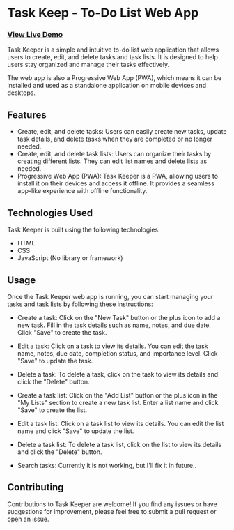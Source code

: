 # Task Keep - To-Do List Web App

### [View Live Demo](https://heysahilsingh.github.io/task-keep-webapp/)

Task Keeper is a simple and intuitive to-do list web application that allows users to create, edit, and delete tasks and task lists. It is designed to help users stay organized and manage their tasks effectively.

The web app is also a Progressive Web App (PWA), which means it can be installed and used as a standalone application on mobile devices and desktops.

## Features
- Create, edit, and delete tasks: Users can easily create new tasks, update task details, and delete tasks when they are completed or no longer needed.
- Create, edit, and delete task lists: Users can organize their tasks by creating different lists. They can edit list names and delete lists as needed.
- Progressive Web App (PWA): Task Keeper is a PWA, allowing users to install it on their devices and access it offline. It provides a seamless app-like experience with offline functionality.

## Technologies Used
Task Keeper is built using the following technologies:

- HTML
- CSS
- JavaScript (No library or framework)

## Usage
Once the Task Keeper web app is running, you can start managing your tasks and task lists by following these instructions:

- Create a task: Click on the "New Task" button or the plus icon to add a new task. Fill in the task details such as name, notes, and due date. Click "Save" to create the task.

- Edit a task: Click on a task to view its details. You can edit the task name, notes, due date, completion status, and importance level. Click "Save" to update the task.
- Delete a task: To delete a task, click on the task to view its details and click the "Delete" button.
- Create a task list: Click on the "Add List" button or the plus icon in the "My Lists" section to create a new task list. Enter a list name and click "Save" to create the list.
- Edit a task list: Click on a task list to view its details. You can edit the list name and click "Save" to update the list.
- Delete a task list: To delete a task list, click on the list to view its details and click the "Delete" button.
- Search tasks: Currently it is not working, but I'll fix it in future..

## Contributing

Contributions to Task Keeper are welcome! If you find any issues or have suggestions for improvement, please feel free to submit a pull request or open an issue.
